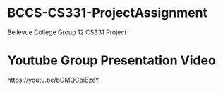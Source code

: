 # BCCS-CS331-ProjectAssignment
Bellevue College Group 12 CS331 Project

# Youtube Group Presentation Video
https://youtu.be/bGMQCpiBzeY


